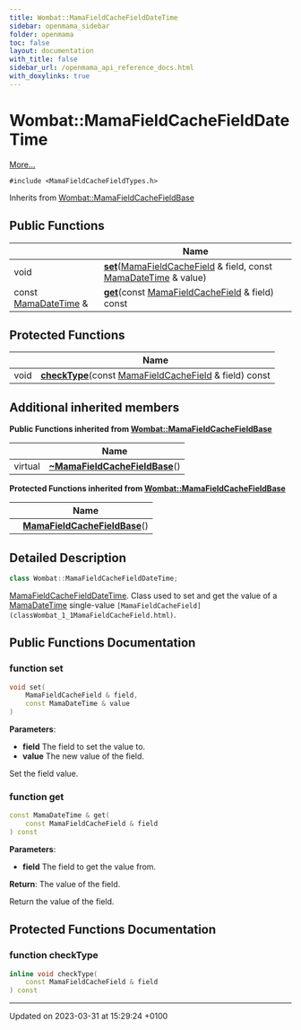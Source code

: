 ```yaml
---
title: Wombat::MamaFieldCacheFieldDateTime
sidebar: openmama_sidebar
folder: openmama
toc: false
layout: documentation
with_title: false
sidebar_url: /openmama_api_reference_docs.html
with_doxylinks: true
---
```


# Wombat::MamaFieldCacheFieldDateTime



 [More...](#detailed-description)


`#include <MamaFieldCacheFieldTypes.h>`

Inherits from [Wombat::MamaFieldCacheFieldBase](classWombat_1_1MamaFieldCacheFieldBase.html)

## Public Functions

|                | Name           |
| -------------- | -------------- |
| void | **[set](classWombat_1_1MamaFieldCacheFieldDateTime.html#function-set)**([MamaFieldCacheField](classWombat_1_1MamaFieldCacheField.html) & field, const [MamaDateTime](classWombat_1_1MamaDateTime.html) & value) |
| const [MamaDateTime](classWombat_1_1MamaDateTime.html) & | **[get](classWombat_1_1MamaFieldCacheFieldDateTime.html#function-get)**(const [MamaFieldCacheField](classWombat_1_1MamaFieldCacheField.html) & field) const |

## Protected Functions

|                | Name           |
| -------------- | -------------- |
| void | **[checkType](classWombat_1_1MamaFieldCacheFieldDateTime.html#function-checktype)**(const [MamaFieldCacheField](classWombat_1_1MamaFieldCacheField.html) & field) const |

## Additional inherited members

**Public Functions inherited from [Wombat::MamaFieldCacheFieldBase](classWombat_1_1MamaFieldCacheFieldBase.html)**

|                | Name           |
| -------------- | -------------- |
| virtual | **[~MamaFieldCacheFieldBase](classWombat_1_1MamaFieldCacheFieldBase.html#function-~mamafieldcachefieldbase)**() |

**Protected Functions inherited from [Wombat::MamaFieldCacheFieldBase](classWombat_1_1MamaFieldCacheFieldBase.html)**

|                | Name           |
| -------------- | -------------- |
| | **[MamaFieldCacheFieldBase](classWombat_1_1MamaFieldCacheFieldBase.html#function-mamafieldcachefieldbase)**() |


## Detailed Description

```cpp
class Wombat::MamaFieldCacheFieldDateTime;
```


[MamaFieldCacheFieldDateTime](classWombat_1_1MamaFieldCacheFieldDateTime.html). Class used to set and get the value of a [MamaDateTime](classWombat_1_1MamaDateTime.html) single-value `[MamaFieldCacheField](classWombat_1_1MamaFieldCacheField.html)`. 

## Public Functions Documentation

### function set

```cpp
void set(
    MamaFieldCacheField & field,
    const MamaDateTime & value
)
```


**Parameters**: 

  * **field** The field to set the value to. 
  * **value** The new value of the field. 


Set the field value.


### function get

```cpp
const MamaDateTime & get(
    const MamaFieldCacheField & field
) const
```


**Parameters**: 

  * **field** The field to get the value from. 


**Return**: The value of the field. 

Return the value of the field.


## Protected Functions Documentation

### function checkType

```cpp
inline void checkType(
    const MamaFieldCacheField & field
) const
```


-------------------------------

Updated on 2023-03-31 at 15:29:24 +0100